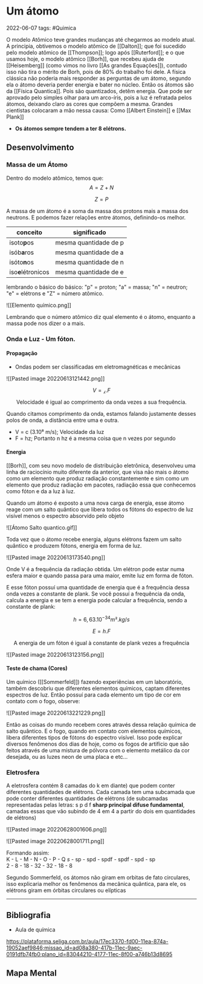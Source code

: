 # Um átomo
2022-06-07
tags: #Quimica 

O modelo Atômico teve grandes mudanças até chegarmos ao modelo atual. A principia, obtivemos o modelo atômico de [[Dalton]]; que foi sucedido pelo modelo atômico de [[Thompson]]; logo após [[Ruterford]]; e o que usamos hoje, o modelo atômico [[Borh]], que recebeu ajuda de [[Heisemberg]] (como vimos no livro [[As grandes Equações]]), contudo isso não tira o mérito de Borh, pois de 80% do trabalho foi dele.
A física clássica não poderia mais responder as perguntas de um átomo, segundo ela o átomo deveria perder energia e bater no núcleo. Então os átomos são da [[Física Quantica]].  Pois são quantizados, detêm energia. Que pode ser aprovado pelo simples olhar para um arco-íris, pois a luz é refratada pelos átomos, deixando claro as cores que compõem a mesma. Grandes cientistas colocaram a mão nessa causa:  Como [[Albert Einstein]] e [[Max Plank]] 

* **Os átomos sempre tendem a ter 8 elétrons.**

## Desenvolvimento

### Massa de um Átomo

Dentro do modelo atômico, temos que:
$$A = Z+N $$

$$Z = P$$

A massa de um átomo é a soma da massa dos protons mais a massa dos neutrons. E podemos fazer relações entre átomos, definindo-os melhor.

| conceito       | significado |
| -------------- | ----------- |
| isoto**p**os       | mesma quantidade de p            |
| isób**a**ros       | mesma quantidade de a            |
| isóto**n**os       | mesma quantidade de n            |
| iso**e**létronicos | mesma quantidade de e            |

lembrando o básico do básico: "p" = proton; "a" = massa; "n" = neutron; "e" = elétrons e "Z" = número atômico.

![[Elemento químico.png]]

Lembrando que o número atômico diz qual elemento é o átomo, enquanto a massa pode nos dizer o a mais.

### Onda e Luz - Um fóton.

#### Propagação

* Ondas podem ser classificadas em eletromagnéticas e mecânicas

![[Pasted image 20220613121442.png]]

$$V = ⁁ . F$$

<p style="text-align: center"> Velocidade é igual ao comprimento da onda vezes a sua frequência. </p>

Quando citamos comprimento da onda, estamos falando justamente desses polos de onda, a distância entre uma e outra. 

* V = c (3.10⁸ m/s); Velocidade da luz
* F = hz; Portanto n hz é a mesma coisa que n vezes por segundo

#### Energia

[[Borh]], com seu novo modelo de distribuição eletrônica, desenvolveu uma linha de raciocínio muito diferente da anterior, que visa não mais o átomo como um elemento que produz radiação constantemente e sim como um elemento que produz radiação em pacotes, radiação essa que conhecemos como fóton e da a luz à luz.

Quando um átomo é exposto a uma nova carga de energia, esse átomo reage com um salto quântico que libera todos os fótons do espectro de luz visível menos o espectro absorvido pelo objeto 

![[Átomo Salto quantico.gif]]

Toda vez que o átomo recebe energia, alguns elétrons fazem um salto quântico e produzem fótons, energia em forma de luz.

![[Pasted image 20220613173540.png]] 

Onde V é a frequência da radiação obtida. Um elétron pode estar numa esfera maior e quando passa para uma maior, emite luz em forma de fóton.

E esse fóton possuí uma quantidade de energia que é a frequência dessa onda vezes a constante de plank. Se você possuí a frequência da onda, calcula a energia e se tem a energia pode calcular a frequência, sendo a constante de plank:


$$h = 6,63.10^{-34} m².kg/s$$

$$E = h . F$$

<p style="text-align: center">A energia de um fóton é igual à constante de plank vezes a frequência</p>


![[Pasted image 20220613123156.png]]

#### Teste de chama (Cores)

Um químico ([[Sommerfeld]]) fazendo experiências em um laboratório, também descobriu que diferentes elementos químicos, captam diferentes espectros de luz.
Então possuí para cada elemento um tipo de cor em contato com o fogo, observe:

![[Pasted image 20220613221229.png]]

Então as coisas do mundo recebem cores através dessa relação química de salto quântico. E o fogo, quando em contato com elementos químicos, libera diferentes tipos de fótons do espectro visível.
Isso pode explicar diversos fenômenos dos dias de hoje, como os fogos de artifício que são feitos através de uma mistura de pólvora com o elemento metálico da cor desejada, ou as luzes neon de uma placa e etc...

### Eletrosfera

A eletrosfera contém 8 camadas do k em diante) que podem conter diferentes quantidades de elétrons. Cada camada tem uma subcamada que pode conter diferentes quantidades de elétrons (de subcamadas representadas pelas letras: s p d f **sharp principal difuse fundamental**, camadas essas que vão subindo de 4 em 4 a partir do dois em quantidades de elétrons)

![[Pasted image 20220628001606.png]]

![[Pasted image 20220628001711.png]]

Formando assim:   
K - L - M - N - O - P - Q
*s* - sp -  spd - spdf - spdf - spd  - sp  
2 - 8 - 18 - 32 - 32 - 18 - 8  

Segundo Sommerfeld, os átomos não giram em orbitas de fato circulares, isso explicaria melhor os fenômenos da mecânica quântica, para ele, os elétrons giram em órbitas circulares ou elípticas
 
-----------------------------------------------

## Bibliografia

* Aula de química

https://plataforma.seliga.com.br/aula/17ec3370-fd00-11ea-874a-19052aef9846;missao_id=ad08a380-417b-11ec-9aec-0191dfb74fb0;plano_id=83044210-4177-11ec-8f00-a746b13d8695

## Mapa Mental